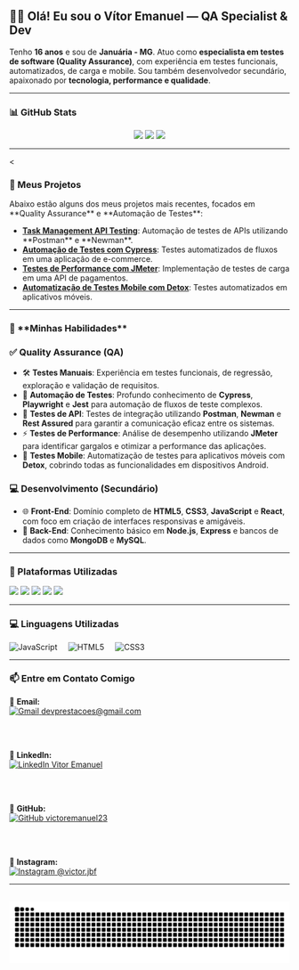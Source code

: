 <h2 align="left">👨‍💻 Olá! Eu sou o Vítor Emanuel — QA Specialist & Dev</h2>

<p align="left">
Tenho <strong>16 anos</strong> e sou de <strong>Januária - MG</strong>. Atuo como <strong>especialista em testes de software (Quality Assurance)</strong>, com experiência em testes funcionais, automatizados, de carga e mobile. Sou também desenvolvedor secundário, apaixonado por <strong>tecnologia, performance e qualidade</strong>.
</p>

---

<h3 align="left">📊 GitHub Stats</h3>

<div align="center">
  <img src="https://github-readme-stats.vercel.app/api?username=victoremanuel23&show_icons=true&theme=dracula&include_all_commits=true&hide_border=false" height="160" />
  <img src="https://github-readme-stats.vercel.app/api/top-langs/?username=victoremanuel23&layout=donut-vertical&theme=dracula&hide_border=false&langs_count=6" height="160" />
  <img src="https://github-readme-stats.vercel.app/api/wakatime?username=victoremanuel23&theme=dracula&hide_border=false" height="160" />
</div>

---
<


<h3 align="left">🚀 Meus Projetos</h3>

<p align="left">
  Abaixo estão alguns dos meus projetos mais recentes, focados em **Quality Assurance** e **Automação de Testes**:
</p>

<ul align="left">
  <li><strong><a href="https://github.com/victoremanuel23/Task-Management-API-Testing" target="_blank">Task Management API Testing</a></strong>: Automação de testes de APIs utilizando **Postman** e **Newman**.</li>
  <li><strong><a href="https://github.com/victoremanuel23/cypress-ecommerce-testing" target="_blank">Automação de Testes com Cypress</a></strong>: Testes automatizados de fluxos em uma aplicação de e-commerce.</li>
  <li><strong><a href="https://github.com/victoremanuel23/jmeter-api-performance" target="_blank">Testes de Performance com JMeter</a></strong>: Implementação de testes de carga em uma API de pagamentos.</li>
  <li><strong><a href="https://github.com/victoremanuel23/Detox-Mobile-Test" target="_blank">Automatização de Testes Mobile com Detox</a></strong>: Testes automatizados em aplicativos móveis.</li>
</ul>

---

<h3 align="left">🧠 **Minhas Habilidades**</h3>

### ✅ **Quality Assurance (QA)**
- 🛠️ **Testes Manuais**: Experiência em testes funcionais, de regressão, exploração e validação de requisitos.
- 🤖 **Automação de Testes**: Profundo conhecimento de **Cypress**, **Playwright** e **Jest** para automação de fluxos de teste complexos.
- 🔌 **Testes de API**: Testes de integração utilizando **Postman**, **Newman** e **Rest Assured** para garantir a comunicação eficaz entre os sistemas.
- ⚡ **Testes de Performance**: Análise de desempenho utilizando **JMeter** para identificar gargalos e otimizar a performance das aplicações.
- 📱 **Testes Mobile**: Automatização de testes para aplicativos móveis com **Detox**, cobrindo todas as funcionalidades em dispositivos Android.

### 💻 **Desenvolvimento (Secundário)**
- 🌐 **Front-End**: Domínio completo de **HTML5**, **CSS3**, **JavaScript** e **React**, com foco em criação de interfaces responsivas e amigáveis.
- 🔧 **Back-End**: Conhecimento básico em **Node.js**, **Express** e bancos de dados como **MongoDB** e **MySQL**.

---

<h3 align="left">🔧 Plataformas Utilizadas</h3>

<div align="left">
  <img src="https://img.shields.io/badge/Postman-FF6C37?logo=postman&logoColor=white&style=for-the-badge" height="30" />
  <img src="https://img.shields.io/badge/VSCode-007ACC?logo=visual-studio-code&logoColor=white&style=for-the-badge" height="30" />
  <img src="https://img.shields.io/badge/JMeter-F56B00?logo=apache-jmeter&logoColor=white&style=for-the-badge" height="30" />
  <img src="https://img.shields.io/badge/Cypress-17202C?logo=cypress&logoColor=white&style=for-the-badge" height="30" />
  <img src="https://img.shields.io/badge/Jira-0052CC?logo=jira&logoColor=white&style=for-the-badge" height="30" />
</div>

---

<h3 align="left">💻 Linguagens Utilizadas</h3>

<div align="left">
  <img src="https://cdn.jsdelivr.net/gh/devicons/devicon/icons/javascript/javascript-original.svg" height="30" alt="JavaScript" />
  <img width="12" />
  <img src="https://cdn.jsdelivr.net/gh/devicons/devicon/icons/html5/html5-original.svg" height="30" alt="HTML5" />
  <img width="12" />
  <img src="https://cdn.jsdelivr.net/gh/devicons/devicon/icons/css3/css3-original.svg" height="30" alt="CSS3" />
</div>

---

<h3 align="left">📫 Entre em Contato Comigo</h3>

<div align="left">

🔹 <strong>Email:</strong><br>
<a href="mailto:devprestacoes@gmail.com" target="_blank">
  <img src="https://img.icons8.com/color/28/gmail-new.png" alt="Gmail" /> devprestacoes@gmail.com
</a>

<br/><br/>

🔹 <strong>LinkedIn:</strong><br>
<a href="https://www.linkedin.com/in/vitor-emanuel-006369361" target="_blank">
  <img src="https://img.icons8.com/color/28/linkedin.png" alt="LinkedIn" /> Vitor Emanuel
</a>

<br/><br/>

🔹 <strong>GitHub:</strong><br>
<a href="https://github.com/victoremanuel23" target="_blank">
  <img src="https://img.icons8.com/ios-filled/28/000000/github.png" alt="GitHub" /> victoremanuel23
</a>

<br/><br/>

🔹 <strong>Instagram:</strong><br>
<a href="https://www.instagram.com/victor.jbf/" target="_blank">
  <img src="https://img.icons8.com/color/28/instagram-new.png" alt="Instagram" /> @victor.jbf
</a>

</div>

---

<br clear="both"/>

<img src="https://raw.githubusercontent.com/victoremanuel23/victoremanuel23/output/snake.svg" alt="Snake animation" />
